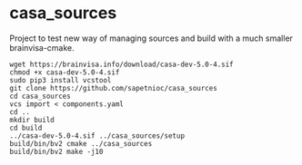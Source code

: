 # casa_sources
Project to test new way of managing sources and build with a much smaller brainvisa-cmake.
```
wget https://brainvisa.info/download/casa-dev-5.0-4.sif
chmod +x casa-dev-5.0-4.sif
sudo pip3 install vcstool
git clone https://github.com/sapetnioc/casa_sources
cd casa_sources
vcs import < components.yaml
cd ..
mkdir build
cd build
../casa-dev-5.0-4.sif ../casa_sources/setup
build/bin/bv2 cmake ../casa_sources
build/bin/bv2 make -j10
```
